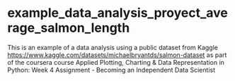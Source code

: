 # example_data_analysis_proyect_average_salmon_length
 This is an example of a data analysis using a public dataset from Kaggle https://www.kaggle.com/datasets/michaelbryantds/salmon-dataset as part of the coursera course Applied Plotting, Charting & Data Representation in Python: Week 4 Assignment - Becoming an Independent Data Scientist
